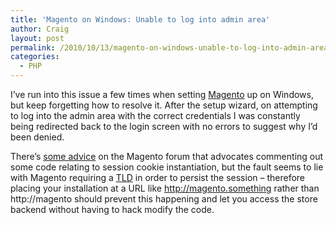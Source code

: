 ```yaml
---
title: 'Magento on Windows: Unable to log into admin area'
author: Craig
layout: post
permalink: /2010/10/13/magento-on-windows-unable-to-log-into-admin-area/
categories:
  - PHP
---
```

I&#8217;ve run into this issue a few times when setting [Magento][1] up on Windows, but keep forgetting how to resolve it. After the setup wizard, on attempting to log into the admin area with the correct credentials I was constantly being redirected back to the login screen with no errors to suggest why I&#8217;d been denied.

There&#8217;s [some advice][2] on the Magento forum that advocates commenting out some code relating to session cookie instantiation, but the fault seems to lie with Magento requiring a [TLD][3] in order to persist the session &#8211; therefore placing your installation at a URL like http://magento.something rather than http://magento should prevent this happening and let you access the store backend without having to hack modify the code.

 [1]: http://www.magentocommerce.com/
 [2]: http://www.magentocommerce.com/boards/viewthread/43148/
 [3]: http://en.wikipedia.org/wiki/Top-level_domain